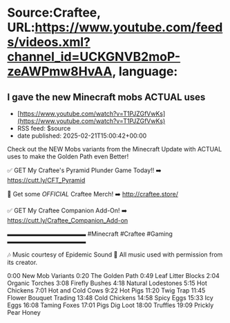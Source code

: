 # Source:Craftee, URL:https://www.youtube.com/feeds/videos.xml?channel_id=UCKGNVB2moP-zeAWPmw8HvAA, language:

## I gave the new Minecraft mobs ACTUAL uses
 - [https://www.youtube.com/watch?v=T1PJZGfVwKs](https://www.youtube.com/watch?v=T1PJZGfVwKs)
 - RSS feed: $source
 - date published: 2025-02-21T15:00:42+00:00

Check out the NEW Mobs variants from the Minecraft Update with ACTUAL uses to make the Golden Path even Better!  

✅ GET My Craftee's Pyramid Plunder Game Today!! ➡️ https://cutt.ly/CFT_Pyramid

👕 Get some *OFFICIAL* Craftee Merch! ➡️ http://craftee.store/

✅ GET My Craftee Companion Add-On! ➡️ https://cutt.ly/Craftee_Companion_Add-on

▬▬▬▬▬▬▬▬▬▬▬▬▬
#Minecraft #Craftee #Gaming
▬▬▬▬▬▬▬▬▬▬▬▬▬

🎶 Music courtesy of Epidemic Sound
📜 All music used with permission from its creator.

0:00 New Mob Variants 
0:20 The Golden Path
0:49 Leaf Litter Blocks
2:04 Organic Torches
3:08 Firefly Bushes
4:18 Natural Lodestones
5:15 Hot Chickens
7:01 Hot and Cold Cows
9:22 Hot Pigs
11:20 Twig Trap
11:45 Flower Bouquet Trading
13:48 Cold Chickens
14:58 Spicy Eggs
15:33 Icy Eggs
16:08 Taming Foxes
17:01 Pigs Dig Loot
18:00 Truffles
19:09 Prickly Pear Honey

